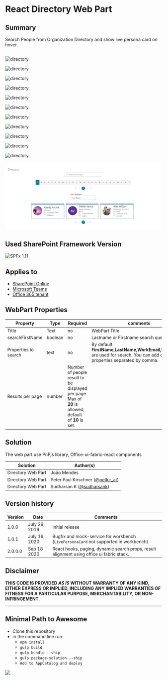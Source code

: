 # React Directory Web Part

## Summary

 Search People from Organization Directory and show live persona card on hover.


##  
![directory](/samples/react-directory/assets/react-directory7.png) 

![directory](/samples/react-directory/assets/react-directory8.png) 

![directory](/samples/react-directory/assets/react-directory9.png) 

![directory](/samples/react-directory/assets/react-directory.jpg) 

![directory](/samples/react-directory/assets/react-directory-teams1.jpg) 

![directory](/samples/react-directory/assets/react-directory2.jpg) 

![directory](/samples/react-directory/assets/react-directory-teams2.png) 

![directory](/samples/react-directory/assets/react-directory21.png) 

![directory](/samples/react-directory/assets/react-directory3.jpg) 

![directory](/samples/react-directory/assets/react-directory6.png) 

![directory](/samples/react-directory/assets/react-directory5.jpg) 

![directory](./assets/react-directory-withPaging.png) 



## Used SharePoint Framework Version 

![SPFx 1.11](https://img.shields.io/badge/version-1.11-green.svg)

## Applies to

* [SharePoint Online](https://docs.microsoft.com/sharepoint/dev/spfx/sharepoint-framework-overview)
* [Microsoft Teams](https://products.office.com/en-US/microsoft-teams/group-chat-software)
* [Office 365 tenant](https://docs.microsoft.com/sharepoint/dev/spfx/set-up-your-development-environment)


## WebPart Properties
 
Property |Type|Required| comments
--------------------|----|--------|----------
Title | Text| no|WebPart Title
searchFirstName | boolean|no| Lastname or Firstname search query
Properties to search | text | no | By default **FirstName,LastName,WorkEmail,Department** are used for search. You can add custom properties separated by comma.
Results per page | number | Number of people result to be displayed per page. Max of **20** is allowed, default of **10** is set.


 

## Solution

The web part use PnPjs library, Office-ui-fabric-react components

Solution|Author(s)
--------|---------
Directory Web Part|João Mendes
Directory Web Part| Peter Paul Kirschner ([@petkir_at](https://twitter.com/petkir_at))
Directory Web Part| Sudharsan K ([@sudharsank](https://twitter.com/sudharsank))

## Version history

Version|Date|Comments
-------|----|--------
1.0.0|July 29, 2019|Initial release
1.0.1|July 19, 2020|Bugfix and mock-service for workbench (```LivePersonaCard``` not supported in workbench)
2.0.0.0|Sep 18 2020|React hooks, paging, dynamic search props, result alignment using office ui fabric stack.


## Disclaimer
**THIS CODE IS PROVIDED *AS IS* WITHOUT WARRANTY OF ANY KIND, EITHER EXPRESS OR IMPLIED, INCLUDING ANY IMPLIED WARRANTIES OF FITNESS FOR A PARTICULAR PURPOSE, MERCHANTABILITY, OR NON-INFRINGEMENT.**

---

## Minimal Path to Awesome

- Clone this repository
- in the command line run:
  - `npm install`
  - `gulp build`
  - `gulp bundle --ship`
  - `gulp package-solution --ship`
  - `Add to AppCatalog and deploy`




<img src="https://telemetry.sharepointpnp.com/sp-dev-fx-webparts/samples/react-directory" />

